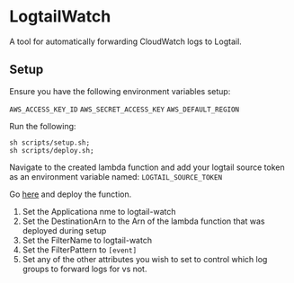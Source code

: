 # LogtailWatch

A tool for automatically forwarding CloudWatch logs to Logtail.

## Setup

Ensure you have the following environment variables setup:

`AWS_ACCESS_KEY_ID`
`AWS_SECRET_ACCESS_KEY`
`AWS_DEFAULT_REGION`

Run the following:

```
sh scripts/setup.sh;
sh scripts/deploy.sh;
```

Navigate to the created lambda function and add your logtail source token as an environment variable named: `LOGTAIL_SOURCE_TOKEN`

Go [here](https://serverlessrepo.aws.amazon.com/applications/arn:aws:serverlessrepo:us-east-1:374852340823:applications~auto-subscribe-log-group-to-arn) and deploy the function.

1. Set the Applicationa nme to logtail-watch
2. Set the DestinationArn to the Arn of the lambda function that was deployed during setup
3. Set the FilterName to logtail-watch
4. Set the FilterPattern to `[event]`
5. Set any of the other attributes you wish to set to control which log groups to forward logs for vs not.
